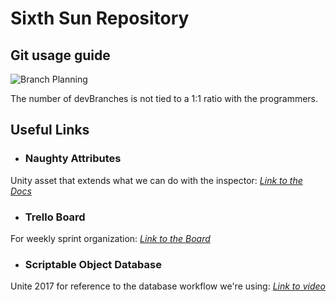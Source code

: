 # Sixth Sun Repository

## Git usage guide

![Branch Planning](gitPlan.png)

The number of devBranches is not tied to a 1:1 ratio with the programmers.

## Useful Links

* ### Naughty Attributes
Unity asset that extends what we can do with the inspector:
*[Link to the Docs](https://dbrizov.github.io/na-docs/index.html)*

* ### Trello Board
For weekly sprint organization: *[Link to the Board](https://trello.com/b/HkkKJDOl/sixth-sun)* 

* ### Scriptable Object Database
Unite 2017 for reference to the database workflow we're using: *[Link to video](https://www.youtube.com/watch?v=raQ3iHhE_Kk)*